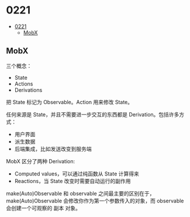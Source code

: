 # 0221

<!-- TOC -->

- [0221](#0221)
    - [MobX](#mobx)

<!-- /TOC -->

## MobX

三个概念：   

- State
- Actions
- Derivations

把 State 标记为 Observable。Action 用来修改 State。    

任何来源是 State，并且不需要进一步交互的东西都是 Derivation。包括许多方式：   

- 用户界面
- 派生数据
- 后端集成，比如发送改变到服务端     

MobX 区分了两种 Derivation:   

- Computed values，可以通过纯函数从 State 计算得来
- Reactions，当 State 改变时需要自动运行的副作用    

make(Auto)Observable 和 observable 之间最主要的区别在于，make(Auto)Observable 会修改你作为第一个参数传入的对象，而 observable 会创建一个可观察的 副本 对象。    

